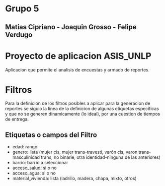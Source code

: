 # Grupo 5
## Matias Cipriano - Joaquin Grosso - Felipe Verdugo
# Proyecto de aplicacion ASIS_UNLP

Aplicacion que permite el analisis de encuestas y armado de reportes.

# Filtros
Para la definicion de los filtros posibles a aplicar para la generacion de reportes se siguio la linea de la definicion de algunas etiquetas especificas y que no se generen dinamicamente (lo ideal), por una cuestion de tiempos de entrega.

## Etiquetas o campos del Filtro
- edad: rango
- genero: lista (mujer cis, mujer trans-travesti, varón cis, varon trans-masculinidad trans, no binarie, otra identidad-ninguna de las anteriores)
- barrio: barrio a seleccionar
- acceso_salud: si o no
- acceso_agua: si o no
- material_vivienda: lista (ladrillo, madera, chapa, mixto, otros)